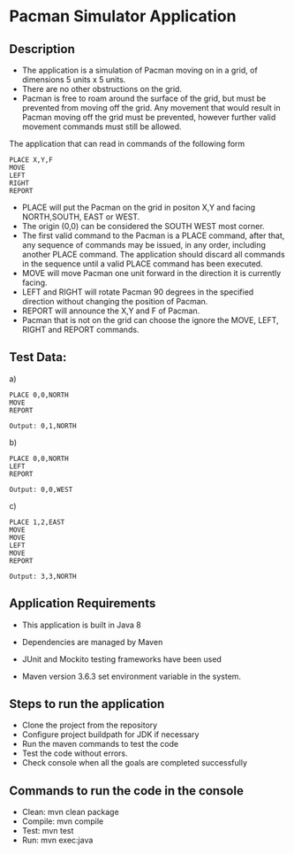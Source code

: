 # Pacman Simulator Application

## Description

- The application is a simulation of Pacman moving on in a grid, of dimensions 5 units x 5 units.
- There are no other obstructions on the grid.
- Pacman is free to roam around the surface of the grid, but must be prevented from moving off the grid. Any movement that would result in Pacman moving off the grid must be prevented, however further valid movement commands must still be allowed.
 
The application that can read in commands of the following form

    PLACE X,Y,F
    MOVE
    LEFT
    RIGHT
    REPORT

- PLACE will put the Pacman on the grid in positon X,Y and facing NORTH,SOUTH, EAST or WEST.
- The origin (0,0) can be considered the SOUTH WEST most corner.
- The first valid command to the Pacman is a PLACE command, after that,
  any sequence of commands may be issued, in any order, including another
  PLACE command. The application should discard all commands in the
  sequence until a valid PLACE command has been executed.
- MOVE will move Pacman one unit forward in the direction it is currently facing.
- LEFT and RIGHT will rotate Pacman 90 degrees in the specified direction without changing the position of Pacman.
- REPORT will announce the X,Y and F of Pacman.
- Pacman that is not on the grid can choose the ignore the MOVE, LEFT, RIGHT and REPORT commands.

## Test Data:
    
a)

	PLACE 0,0,NORTH
    MOVE
    REPORT

	Output: 0,1,NORTH

b)

	PLACE 0,0,NORTH
	LEFT
	REPORT
	
	Output: 0,0,WEST

c)

	PLACE 1,2,EAST
	MOVE
	MOVE
	LEFT
	MOVE
	REPORT

	Output: 3,3,NORTH


## Application Requirements

- This application is built in Java 8 

- Dependencies are managed by Maven

- JUnit and Mockito testing frameworks have been used

- Maven version 3.6.3 set environment variable in the system.


## Steps to run the application

- Clone the project from the repository 
- Configure project buildpath for JDK if necessary
- Run the maven commands to test the code 
- Test the code without errors.
- Check console when all the goals are completed successfully

## Commands to run the code in the console

- Clean: mvn clean package
- Compile: mvn compile
- Test: mvn test
- Run: mvn exec:java

